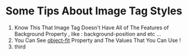 # Some Tips About Image Tag Styles

1. Know This That Image Tag Doesn't Have All of The Features of Background Property , like : background-position and etc ...
2. You Can See [object-fit]([https://link](https://developer.mozilla.org/en-US/docs/Web/CSS/object-fit)) Property and The Values That You Can Use !
3. third
